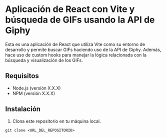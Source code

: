 # Aplicación de React con Vite y búsqueda de GIFs usando la API de Giphy

Esta es una aplicación de React que utiliza Vite como su entorno de desarrollo y permite buscar GIFs haciendo uso de la API de Giphy. Además, hace uso de custom hooks para manejar la lógica relacionada con la búsqueda y visualización de los GIFs.

## Requisitos

- Node.js (versión X.X.X)
- NPM (versión X.X.X)

## Instalación

1. Clona este repositorio en tu máquina local.

```shell
git clone <URL_DEL_REPOSITORIO>
